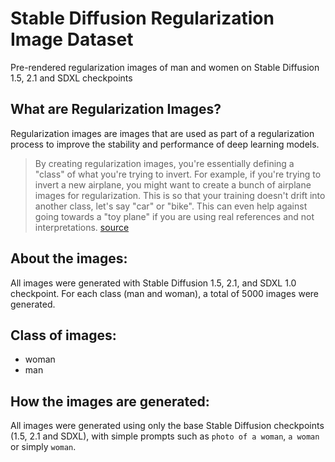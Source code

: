 # Stable Diffusion Regularization Image Dataset
Pre-rendered regularization images of man and women on Stable Diffusion 1.5, 2.1 and SDXL checkpoints

## What are Regularization Images?

Regularization images are images that are used as part of a regularization process to improve the stability and performance of deep learning models.

>By creating regularization images, you're essentially defining a "class" of what you're trying to invert. For example, if you're trying to invert a new airplane, you might want to create a bunch of airplane images for regularization. This is so that your training doesn't drift into another class, let's say "car" or "bike". This can even help against going towards a "toy plane" if you are using real references and not interpretations.
>[source](https://www.reddit.com/r/StableDiffusion/comments/xu1ill/comment/iqu81m7/?utm_source=share&utm_medium=web3x&utm_name=web3xcss&utm_term=1&utm_content=share_button)


## About the images:

All images were generated with Stable Diffusion 1.5, 2.1, and SDXL 1.0 checkpoint.
For each class (man and woman), a total of 5000 images were generated.

## Class of images:
- woman
- man


## How the images are generated:

All images were generated using only the base Stable Diffusion checkpoints (1.5, 2.1 and SDXL), with simple prompts such as `photo of a woman`, `a woman` or simply `woman`.

